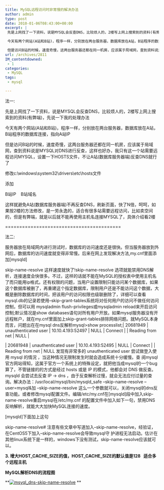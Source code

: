 ```yaml
---
title: MySQL远程访问时非常慢的解决办法
author: admin
type: post
date: 2010-01-06T08:43:00+00:00
excerpt: |
 先是上网找了一下资料，说是MYSQL会反查DNS，比较烦人的，2楼写上网上搜索到的资料(有弊端)，先说一下我的处理办法

 今天有两个网站(A站和B站)，程序一样，分别放在两台服务器，数据库放在A站，B站程序的数据库连接，指向A站IP

 但是访问B站的时候，速度奇慢，这两台服务器还都在同一机房，应该属于局域网，查到资料说是MYSQL对DNS进行反查，这样也好办，我只有这一个站需要远程访问MYSQL，设置一下HOSTS文件，不让A站(数据库服务器端)反查DNS就行了
url: /archives/2811
IM_contentdowned:
 - 1
categories:
 - MySQL
tags:
 - mysql

---
```

法一:

先是上网找了一下资料，说是MYSQL会反查DNS，比较烦人的，2楼写上网上搜索到的资料(有弊端)，先说一下我的处理办法

今天有两个网站(A站和B站)，程序一样，分别放在两台服务器，数据库放在A站，B站程序的数据库连接，指向A站IP

但是访问B站的时候，速度奇慢，这两台服务器还都在同一机房，应该属于局域网，查到资料说是MYSQL对DNS进行反查，这样也好办，我只有这一个站需要远程访问MYSQL，设置一下HOSTS文件，不让A站(数据库服务器端)反查DNS就行了

修改c:\windows\system32\drivers\etc\hosts文件

添加

B站IP    B站域名

这样就避免A站(数据库服务器端)不再反查DNS，刷新页面，快了N倍，呵呵，如果按2楼的方法修改，是一劳永逸的，适合有很多站需要远程访问，比如卖空间的，但是有弊端，就是以后就不能再使用主机名连接MYSQL了，具体介绍看2楼

=========================================

法二:

服务器放在局域网内进行测试时，数据库的访问速度还是很快。但当服务器放到外网后，数据库的访问速度就变得非常慢。后来在网上发现解决方法,my.cnf里面添加[mysqld]

 skip-name-resolve 这样速度就快了!skip-name-resolve 选项就能禁用DNS解析，连接速度会快很多。不过，这样的话就不能在MySQL的授权表中使用主机名了而只能用ip格式。还有权限的问题，当用户设置限制只能访问某个数据库，如果这个数据库被删了，再重建这个指定数据库，限制用户还是不能访问这个数据，大概是删除数据库的时间，把该用户的访问权限也级联删除了，详细可以查看mysql.db的记录若使用–skip-grant-tables系统将对任何用户的访问不做任何访问控制，但可以用 mysqladmin flush-privileges或mysqladmin reload来开启访问控制;默认情况是show databases语句对所有用户开放。如果mysql服务器没有开远程帐户，就在my.cnf里面加上skip-grant-tables排除网络问题。就MySQL本身而言，问题出在在mysql dns反解析mysql>show processlist;| 20681949 | unauthenticated user | 10.10.4.193:52497 | NULL | Connect | | Reading from net | NULL |

 | 20681948 | unauthenticated user | 10.10.4.193:52495 | NULL | Connect | | Reading from net | NULL 发现有非常多的 unauthenticated user 尝试做登入使用 mysql 的情況 ，当这种情况无限制发生时就会造成系统十分缓慢。查 阅mysql官方网站得知，这属于官方一个系统上的特殊设定，就把他当成mysql的一个bug算了，不管链接的的方式是经过 hosts 或是 IP 的模式，他都会对 DNS 做反查。mysqld 会尝试去反查 IP -> dns ，由于反查解析过慢，就会无法应付过量的查询。解决办法：/usr/local/mysql/bin/mysqld_safe –skip-name-resolve –user=mysql&加 –skip-name-resolve 这么一个参数就可以，关闭mysql的dns反查功能。或者修改mysql配置文件。编辑/etc/my.cnf在[mysqld]段中加入skip-name-resolve重启mysql在/etc/my.cnf 的配置文件中加入如下一句，禁用DNS反响解析，就能大大加快MySQL连接的速度。

 [mysqld]下面加上这句

 skip-name-resolve# 注意有些文章中写道加入–skip-name-resolve，经验证，在CentOS5下加入–skip-name-resolve会导致mysql守 护进程无法启动。估计在其他linux系统下是一样的，windows下没有测试，skip-name-resolve应该就可以。

**3. 增大HOST\_CACHE\_SIZE的值，HOST\_CACHE\_SIZE的默认值是128   适合多个远程主机**

**MySQL解析DNS的流程图**

**[![msyql_dns-skip-name-resolve](http://blog.haohtml.com/wp-content/uploads/2010/01/msyql_dns-skip-name-resolve.jpg)][1]
**

 [1]: /archives/2811/msyql_dns-skip-name-resolve
